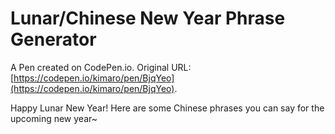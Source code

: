 # Lunar/Chinese New Year Phrase Generator

A Pen created on CodePen.io. Original URL: [https://codepen.io/kimaro/pen/BjqYeo](https://codepen.io/kimaro/pen/BjqYeo).

Happy Lunar New Year!
Here are some Chinese phrases you can say for the upcoming new year~